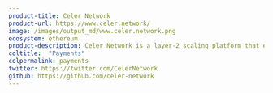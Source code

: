 ```yaml
---
product-title: Celer Network
product-url: https://www.celer.network/
image: /images/output_md/www.celer.network.png
ecosystem: ethereum
product-description: Celer Network is a layer-2 scaling platform that enables fast and secure off-chain transactions for not only payment transactions, but also generalized off-chain smart contract.
coltitle:  "Payments"
colpermalink: payments
twitter: https://twitter.com/CelerNetwork
github: https://github.com/celer-network
---
```

